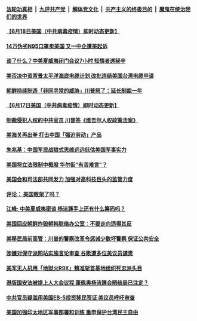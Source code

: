 

####  [法轮功真相](../../../../basic/blob/master/README.md?t=06190102) &nbsp;|&nbsp; [九评共产党](../../../../9ping.md/blob/master/README.md?t=06190102) &nbsp;|&nbsp; [解体党文化](../../../../jtdwh.md/blob/master/README.md?t=06190102)  &nbsp;|&nbsp; [共产主义的终极目的](../../../../gczydzjmd.md/blob/master/README.md?t=06190102) &nbsp;|&nbsp; [魔鬼在统治我们的世界](../../../../mgztzwmdsj.md/blob/master/README.md?t=06190102) 

#### [【6月18日美国（中共病毒疫情）即时动态更新】](../pages/soh6/391723.md?t=06190102) 
#### [14万伪劣N95口罩卖美国 又一中企遭美起诉](../pages/soh6/391636.md?t=06190102) 
#### [谈了什么？中美夏威夷闭门会议7小时 知情者透秘辛](../pages/soh6/391603.md?t=06190102) 
#### [美否决中资背景太平洋海底电缆计划  改批连结美国台湾电缆申请](../pages/soh6/391573.md?t=06190102) 
#### [朝鲜持续制造「非同寻常的威胁」川普怒了：延长制裁一年](../pages/soh6/391570.md?t=06190102) 
#### [【6月17日美国（中共病毒疫情）即时动态更新】](../pages/soh6/391288.md?t=06190102) 
#### [制裁侵犯人权的中共官员 川普签《维吾尔人权政策法案》 ](../pages/soh6/391561.md?t=06190102) 
#### [美海关再出拳 打击中国「强迫劳动」产品](../pages/soh6/391549.md?t=06190102) 
#### [朱兆基：中国军民战狼式思维远远低估美国军事实力](../pages/soh6/391522.md?t=06190102) 
#### [美国将立法限制中概股 华尔街“有苦难言”？](../pages/soh6/391441.md?t=06190102) 
#### [美国会和司法部共同发力 加强对高科技巨头的监管力度](../pages/soh6/391492.md?t=06190102) 
#### [评论： 美国散架了吗？](../pages/soh6/391471.md?t=06190102) 
#### [江峰: 中美夏威夷密谈 杨洁篪手上还有什么筹码吗？](../pages/soh6/391465.md?t=06190102) 
#### [美国回应朝鲜炸毁朝韩联络办公室：不要走向适得其反](../pages/soh6/391399.md?t=06190102) 
#### [美移民局前高管：川普的警察改革令惩诫少数坏警察 保证公共安全](../pages/soh6/391393.md?t=06190102) 
#### [涉嫌对保守派网站实施言论审查 谷歌遭多位美议员谴责](../pages/soh6/391387.md?t=06190102) 
#### [美军无人机用「地狱火R9X」精准斩首基地组织死忠派头目](../pages/soh6/391369.md?t=06190102) 
#### [港版国安法被提上人大会议程 蓬佩奥杨洁篪会晤结局已注定？](../pages/soh6/391300.md?t=06190102) 
#### [中共官员疑滥用美国EB-5投资移民签证 美议员呼吁审查](../pages/soh6/391213.md?t=06190102) 
#### [美国加强印太地区军事部署和训练 重申保护台湾民主自由](../pages/soh6/391171.md?t=06190102) 
